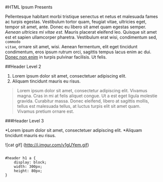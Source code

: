 #HTML Ipsum Presents
	       
Pellentesque habitant morbi tristique</strong> senectus et netus et malesuada fames ac turpis egestas. Vestibulum tortor quam, feugiat vitae, ultricies eget, tempor sit amet, ante. Donec eu libero sit amet quam egestas semper. <em>Aenean ultricies mi vitae est.</em> Mauris placerat eleifend leo. Quisque sit amet est et sapien ullamcorper pharetra. Vestibulum erat wisi, condimentum sed, <code>commodo vitae</code>, ornare sit amet, wisi. Aenean fermentum, elit eget tincidunt condimentum, eros ipsum rutrum orci, sagittis tempus lacus enim ac dui. <a href="#">Donec non enim</a> in turpis pulvinar facilisis. Ut felis.
 
##Header Level 2
	       
1. Lorem ipsum dolor sit amet, consectetuer adipiscing elit.
2. Aliquam tincidunt mauris eu risus.

>Lorem ipsum dolor sit amet, consectetur adipiscing elit. Vivamus magna. Cras in mi at felis aliquet congue. Ut a est eget ligula molestie gravida. Curabitur massa. Donec eleifend, libero at sagittis mollis, tellus est malesuada tellus, at luctus turpis elit sit amet quam. Vivamus pretium ornare est.


###Header Level 3
 
*Lorem ipsum dolor sit amet, consectetuer adipiscing elit.
*Aliquam tincidunt mauris eu risus.


 ![cat gif]
(http://i.imgur.com/v1gUYem.gif)
 
<pre><code>
#header h1 a { 
	display: block; 
	width: 300px; 
	height: 80px; 
}
</code></pre>
